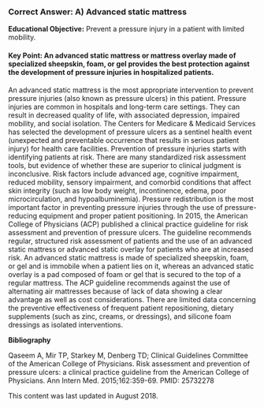 
### Correct Answer: A) Advanced static mattress 

**Educational Objective:** Prevent a pressure injury in a patient with limited mobility.

#### **Key Point:** An advanced static mattress or mattress overlay made of specialized sheepskin, foam, or gel provides the best protection against the development of pressure injuries in hospitalized patients.

An advanced static mattress is the most appropriate intervention to prevent pressure injuries (also known as pressure ulcers) in this patient. Pressure injuries are common in hospitals and long-term care settings. They can result in decreased quality of life, with associated depression, impaired mobility, and social isolation. The Centers for Medicare & Medicaid Services has selected the development of pressure ulcers as a sentinel health event (unexpected and preventable occurrence that results in serious patient injury) for health care facilities. Prevention of pressure injuries starts with identifying patients at risk. There are many standardized risk assessment tools, but evidence of whether these are superior to clinical judgment is inconclusive. Risk factors include advanced age, cognitive impairment, reduced mobility, sensory impairment, and comorbid conditions that affect skin integrity (such as low body weight, incontinence, edema, poor microcirculation, and hypoalbuminemia). Pressure redistribution is the most important factor in preventing pressure injuries through the use of pressure-reducing equipment and proper patient positioning. In 2015, the American College of Physicians (ACP) published a clinical practice guideline for risk assessment and prevention of pressure ulcers. The guideline recommends regular, structured risk assessment of patients and the use of an advanced static mattress or advanced static overlay for patients who are at increased risk. An advanced static mattress is made of specialized sheepskin, foam, or gel and is immobile when a patient lies on it, whereas an advanced static overlay is a pad composed of foam or gel that is secured to the top of a regular mattress.
The ACP guideline recommends against the use of alternating air mattresses because of lack of data showing a clear advantage as well as cost considerations.
There are limited data concerning the preventive effectiveness of frequent patient repositioning, dietary supplements (such as zinc, creams, or dressings), and silicone foam dressings as isolated interventions.

**Bibliography**

Qaseem A, Mir TP, Starkey M, Denberg TD; Clinical Guidelines Committee of the American College of Physicians. Risk assessment and prevention of pressure ulcers: a clinical practice guideline from the American College of Physicians. Ann Intern Med. 2015;162:359-69. PMID: 25732278

This content was last updated in August 2018.